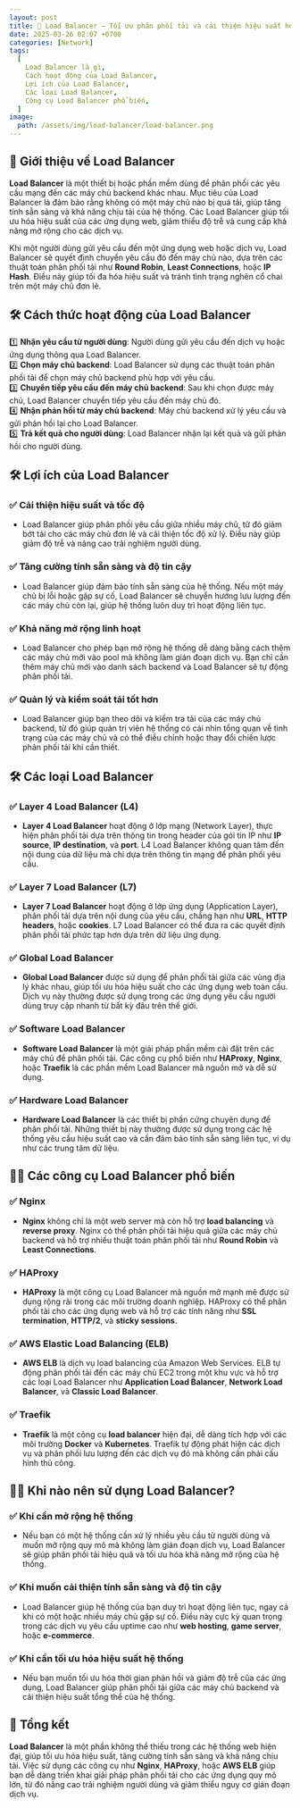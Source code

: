 ```yaml
---
layout: post
title: 🚀 Load Balancer – Tối ưu phân phối tải và cải thiện hiệu suất hệ thống
date: 2025-03-26 02:07 +0700
categories: [Network]
tags:
  [
    Load Balancer là gì,
    Cách hoạt động của Load Balancer,
    Lợi ích của Load Balancer,
    Các loại Load Balancer,
    Công cụ Load Balancer phổ biến,
  ]
image:
  path: /assets/img/load-balancer/load-balancer.png
---
```


## 🎯 **Giới thiệu về Load Balancer**
**Load Balancer** là một thiết bị hoặc phần mềm dùng để phân phối các yêu cầu mạng đến các máy chủ backend khác nhau. Mục tiêu của Load Balancer là đảm bảo rằng không có một máy chủ nào bị quá tải, giúp tăng tính sẵn sàng và khả năng chịu tải của hệ thống. Các Load Balancer giúp tối ưu hóa hiệu suất của các ứng dụng web, giảm thiểu độ trễ và cung cấp khả năng mở rộng cho các dịch vụ.

Khi một người dùng gửi yêu cầu đến một ứng dụng web hoặc dịch vụ, Load Balancer sẽ quyết định chuyển yêu cầu đó đến máy chủ nào, dựa trên các thuật toán phân phối tải như **Round Robin**, **Least Connections**, hoặc **IP Hash**. Điều này giúp tối đa hóa hiệu suất và tránh tình trạng nghẽn cổ chai trên một máy chủ đơn lẻ.

## 🛠️ **Cách thức hoạt động của Load Balancer**
1️⃣ **Nhận yêu cầu từ người dùng**: Người dùng gửi yêu cầu đến dịch vụ hoặc ứng dụng thông qua Load Balancer.  
2️⃣ **Chọn máy chủ backend**: Load Balancer sử dụng các thuật toán phân phối tải để chọn máy chủ backend phù hợp với yêu cầu.  
3️⃣ **Chuyển tiếp yêu cầu đến máy chủ backend**: Sau khi chọn được máy chủ, Load Balancer chuyển tiếp yêu cầu đến máy chủ đó.  
4️⃣ **Nhận phản hồi từ máy chủ backend**: Máy chủ backend xử lý yêu cầu và gửi phản hồi lại cho Load Balancer.  
5️⃣ **Trả kết quả cho người dùng**: Load Balancer nhận lại kết quả và gửi phản hồi cho người dùng.

## 🛠️ **Lợi ích của Load Balancer**
### ✅ **Cải thiện hiệu suất và tốc độ**
- Load Balancer giúp phân phối yêu cầu giữa nhiều máy chủ, từ đó giảm bớt tải cho các máy chủ đơn lẻ và cải thiện tốc độ xử lý. Điều này giúp giảm độ trễ và nâng cao trải nghiệm người dùng.

### ✅ **Tăng cường tính sẵn sàng và độ tin cậy**
- Load Balancer giúp đảm bảo tính sẵn sàng của hệ thống. Nếu một máy chủ bị lỗi hoặc gặp sự cố, Load Balancer sẽ chuyển hướng lưu lượng đến các máy chủ còn lại, giúp hệ thống luôn duy trì hoạt động liên tục.

### ✅ **Khả năng mở rộng linh hoạt**
- Load Balancer cho phép bạn mở rộng hệ thống dễ dàng bằng cách thêm các máy chủ mới vào pool mà không làm gián đoạn dịch vụ. Bạn chỉ cần thêm máy chủ mới vào danh sách backend và Load Balancer sẽ tự động phân phối tải.

### ✅ **Quản lý và kiểm soát tải tốt hơn**
- Load Balancer giúp bạn theo dõi và kiểm tra tải của các máy chủ backend, từ đó giúp quản trị viên hệ thống có cái nhìn tổng quan về tình trạng của các máy chủ và có thể điều chỉnh hoặc thay đổi chiến lược phân phối tải khi cần thiết.

## 🛠️ **Các loại Load Balancer**
### ✅ **Layer 4 Load Balancer (L4)**
- **Layer 4 Load Balancer** hoạt động ở lớp mạng (Network Layer), thực hiện phân phối tải dựa trên thông tin trong header của gói tin IP như **IP source**, **IP destination**, và **port**. L4 Load Balancer không quan tâm đến nội dung của dữ liệu mà chỉ dựa trên thông tin mạng để phân phối yêu cầu.

### ✅ **Layer 7 Load Balancer (L7)**
- **Layer 7 Load Balancer** hoạt động ở lớp ứng dụng (Application Layer), phân phối tải dựa trên nội dung của yêu cầu, chẳng hạn như **URL**, **HTTP headers**, hoặc **cookies**. L7 Load Balancer có thể đưa ra các quyết định phân phối tải phức tạp hơn dựa trên dữ liệu ứng dụng.

### ✅ **Global Load Balancer**
- **Global Load Balancer** được sử dụng để phân phối tải giữa các vùng địa lý khác nhau, giúp tối ưu hóa hiệu suất cho các ứng dụng web toàn cầu. Dịch vụ này thường được sử dụng trong các ứng dụng yêu cầu người dùng truy cập nhanh từ bất kỳ đâu trên thế giới.

### ✅ **Software Load Balancer**
- **Software Load Balancer** là một giải pháp phần mềm cài đặt trên các máy chủ để phân phối tải. Các công cụ phổ biến như **HAProxy**, **Nginx**, hoặc **Traefik** là các phần mềm Load Balancer mã nguồn mở và dễ sử dụng.

### ✅ **Hardware Load Balancer**
- **Hardware Load Balancer** là các thiết bị phần cứng chuyên dụng để phân phối tải. Những thiết bị này thường được sử dụng trong các hệ thống yêu cầu hiệu suất cao và cần đảm bảo tính sẵn sàng liên tục, ví dụ như các trung tâm dữ liệu.

## 🧑‍💻 **Các công cụ Load Balancer phổ biến**
### ✅ **Nginx**
- **Nginx** không chỉ là một web server mà còn hỗ trợ **load balancing** và **reverse proxy**. Nginx có thể phân phối tải hiệu quả giữa các máy chủ backend và hỗ trợ nhiều thuật toán phân phối tải như **Round Robin** và **Least Connections**.

### ✅ **HAProxy**
- **HAProxy** là một công cụ Load Balancer mã nguồn mở mạnh mẽ được sử dụng rộng rãi trong các môi trường doanh nghiệp. HAProxy có thể phân phối tải cho các ứng dụng web và hỗ trợ các tính năng như **SSL termination**, **HTTP/2**, và **sticky sessions**.

### ✅ **AWS Elastic Load Balancing (ELB)**
- **AWS ELB** là dịch vụ load balancing của Amazon Web Services. ELB tự động phân phối tải đến các máy chủ EC2 trong một khu vực và hỗ trợ các loại Load Balancer như **Application Load Balancer**, **Network Load Balancer**, và **Classic Load Balancer**.

### ✅ **Traefik**
- **Traefik** là một công cụ **load balancer** hiện đại, dễ dàng tích hợp với các môi trường **Docker** và **Kubernetes**. Traefik tự động phát hiện các dịch vụ và phân phối lưu lượng đến các dịch vụ đó mà không cần phải cấu hình thủ công.

## 🧑‍💻 **Khi nào nên sử dụng Load Balancer?**
### ✅ **Khi cần mở rộng hệ thống**
- Nếu bạn có một hệ thống cần xử lý nhiều yêu cầu từ người dùng và muốn mở rộng quy mô mà không làm gián đoạn dịch vụ, Load Balancer sẽ giúp phân phối tải hiệu quả và tối ưu hóa khả năng mở rộng của hệ thống.

### ✅ **Khi muốn cải thiện tính sẵn sàng và độ tin cậy**
- Load Balancer giúp hệ thống của bạn duy trì hoạt động liên tục, ngay cả khi có một hoặc nhiều máy chủ gặp sự cố. Điều này cực kỳ quan trọng trong các dịch vụ yêu cầu uptime cao như **web hosting**, **game server**, hoặc **e-commerce**.

### ✅ **Khi cần tối ưu hóa hiệu suất hệ thống**
- Nếu bạn muốn tối ưu hóa thời gian phản hồi và giảm độ trễ của các ứng dụng, Load Balancer giúp phân phối tải giữa các máy chủ backend và cải thiện hiệu suất tổng thể của hệ thống.

## 🚀 **Tổng kết**
**Load Balancer** là một phần không thể thiếu trong các hệ thống web hiện đại, giúp tối ưu hóa hiệu suất, tăng cường tính sẵn sàng và khả năng chịu tải. Việc sử dụng các công cụ như **Nginx**, **HAProxy**, hoặc **AWS ELB** giúp bạn dễ dàng triển khai giải pháp phân phối tải cho các ứng dụng quy mô lớn, từ đó nâng cao trải nghiệm người dùng và giảm thiểu nguy cơ gián đoạn dịch vụ.